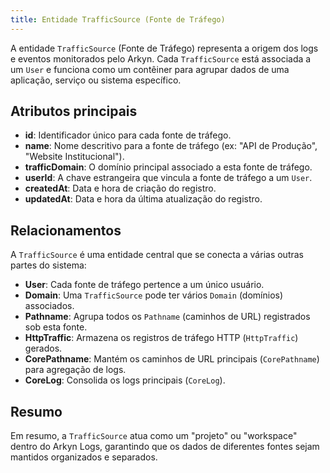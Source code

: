 ```yaml
---
title: Entidade TrafficSource (Fonte de Tráfego)
---
```


A entidade `TrafficSource` (Fonte de Tráfego) representa a origem dos logs e eventos monitorados pelo Arkyn. Cada `TrafficSource` está associada a um `User` e funciona como um contêiner para agrupar dados de uma aplicação, serviço ou sistema específico.

## Atributos principais

- **id**: Identificador único para cada fonte de tráfego.
- **name**: Nome descritivo para a fonte de tráfego (ex: "API de Produção", "Website Institucional").
- **trafficDomain**: O domínio principal associado a esta fonte de tráfego.
- **userId**: A chave estrangeira que vincula a fonte de tráfego a um `User`.
- **createdAt**: Data e hora de criação do registro.
- **updatedAt**: Data e hora da última atualização do registro.

## Relacionamentos

A `TrafficSource` é uma entidade central que se conecta a várias outras partes do sistema:

- **User**: Cada fonte de tráfego pertence a um único usuário.
- **Domain**: Uma `TrafficSource` pode ter vários `Domain` (domínios) associados.
- **Pathname**: Agrupa todos os `Pathname` (caminhos de URL) registrados sob esta fonte.
- **HttpTraffic**: Armazena os registros de tráfego HTTP (`HttpTraffic`) gerados.
- **CorePathname**: Mantém os caminhos de URL principais (`CorePathname`) para agregação de logs.
- **CoreLog**: Consolida os logs principais (`CoreLog`).

## Resumo

Em resumo, a `TrafficSource` atua como um "projeto" ou "workspace" dentro do Arkyn Logs, garantindo que os dados de diferentes fontes sejam mantidos organizados e separados.
